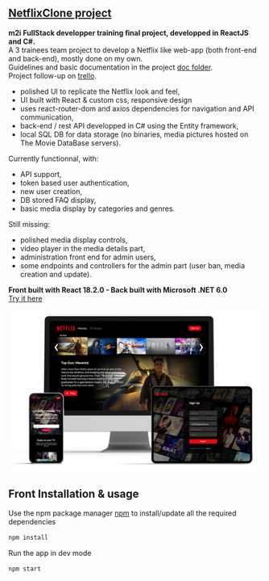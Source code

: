 ## [NetflixClone project](https://nicotro.github.io/netflixclone/)

**m2i FullStack developper training final project, developped in ReactJS and C#.**  
A 3 trainees team project to develop a Netflix like web-app (both front-end and back-end), mostly done on my own.  
Guidelines and basic documentation in the project [doc folder](/doc/).  
Project follow-up on [trello](https://trello.com/b/TuEfsah3/netflixclone).

- polished UI to replicate the Netflix look and feel,
- UI built with React & custom css, responsive design
- uses react-router-dom and axios dependencies for navigation and API communication,
- back-end / rest API developped in C# using the Entity framework,
- local SQL DB for data storage (no binaries, media pictures hosted on The Movie DataBase servers).

Currently functionnal, with:

- API support,
- token based user authentication,
- new user creation,
- DB stored FAQ display,
- basic media display by categories and genres.

Still missing:

- polished media display controls,
- video player in the media details part,
- administration front end for admin users,
- some endpoints and controllers for the admin part (user ban, media creation and update).

**Front built with React 18.2.0 - Back built with Microsoft .NET 6.0**  
[Try it here](https://nicotro.github.io/netflixclone/)

![Front end preview](/NetflixClone_cover.png)

## Front Installation & usage

Use the npm package manager [npm](https://www.npmjs.com/) to install/update all the required dependencies

```bash
npm install
```

Run the app in dev mode

```bash
npm start
```
